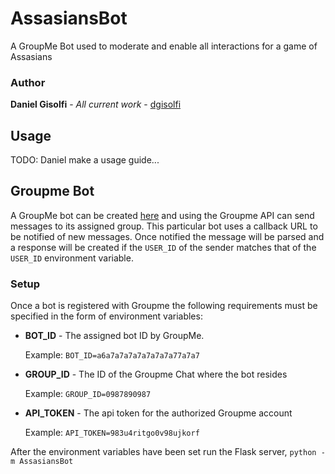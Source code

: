 # AssasiansBot

A GroupMe Bot used to moderate and enable all interactions for a game of Assasians

### Author

**Daniel Gisolfi** - *All current work* - [dgisolfi](https://github.com/dgisolfi)

## Usage

TODO: Daniel make a usage guide...

## Groupme Bot

A GroupMe bot can be created [here](https://dev.groupme.com/bots) and using the Groupme API can send messages to its assigned group. This particular bot uses a callback URL to be notified of new messages. Once notified the message will be parsed and a response will be created if the `USER_ID` of the sender matches that of the `USER_ID` environment variable.

### Setup

Once a bot is registered with Groupme the following requirements must be specified in the form of environment variables:

* **BOT_ID** - The assigned bot ID by GroupMe.

  Example: `BOT_ID=a6a7a7a7a7a7a7a7a77a7a7`

* **GROUP_ID** - The ID of the Groupme Chat where the bot resides

  Example: `GROUP_ID=0987890987`
* **API_TOKEN** - The api token for the authorized Groupme account

  Example: `API_TOKEN=983u4ritgo0v98ujkorf`

After the environment variables have been set run the Flask server, `python -m AssasiansBot`

